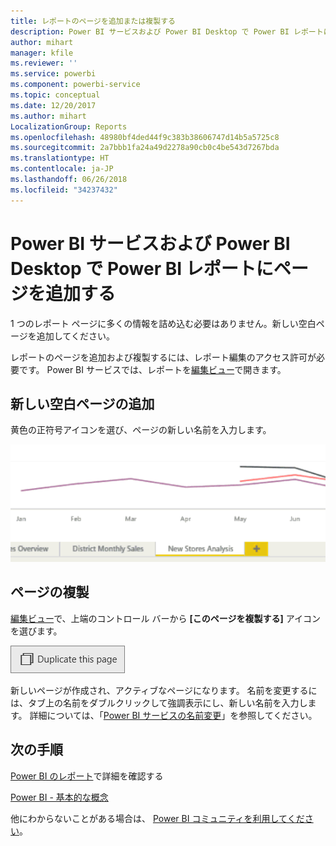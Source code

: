 ```yaml
---
title: レポートのページを追加または複製する
description: Power BI サービスおよび Power BI Desktop で Power BI レポートにページを追加します
author: mihart
manager: kfile
ms.reviewer: ''
ms.service: powerbi
ms.component: powerbi-service
ms.topic: conceptual
ms.date: 12/20/2017
ms.author: mihart
LocalizationGroup: Reports
ms.openlocfilehash: 48980bf4ded44f9c383b38606747d14b5a5725c8
ms.sourcegitcommit: 2a7bbb1fa24a49d2278a90cb0c4be543d7267bda
ms.translationtype: HT
ms.contentlocale: ja-JP
ms.lasthandoff: 06/26/2018
ms.locfileid: "34237432"
---
```

# <a name="add-a-page-to-a-power-bi-report-in-power-bi-service-and-power-bi-desktop"></a>Power BI サービスおよび Power BI Desktop で Power BI レポートにページを追加する
1 つのレポート ページに多くの情報を詰め込む必要はありません。新しい空白ページを追加してください。 

レポートのページを追加および複製するには、レポート編集のアクセス許可が必要です。 Power BI サービスでは、レポートを[編集ビュー](service-reading-view-and-editing-view.md)で開きます。 

## <a name="add-a-new-blank-page"></a>新しい空白ページの追加
黄色の正符号アイコンを選び、ページの新しい名前を入力します。  

![](media/power-bi-report-add-page/reorderpages2.gif)

## <a name="duplicate-a-page"></a>ページの複製
[編集ビュー](service-interact-with-a-report-in-editing-view.md)で、上端のコントロール バーから **[このページを複製する]** アイコンを選びます。

![](media/power-bi-report-add-page/pbi_duplicate.png)

新しいページが作成され、アクティブなページになります。 名前を変更するには、タブ上の名前をダブルクリックして強調表示にし、新しい名前を入力します。  詳細については、「[Power BI サービスの名前変更](service-rename.md)」を参照してください。

## <a name="next-steps"></a>次の手順
[Power BI のレポート](service-reports.md)で詳細を確認する

[Power BI - 基本的な概念](service-basic-concepts.md)

他にわからないことがある場合は、 [Power BI コミュニティを利用してください](http://community.powerbi.com/)。


